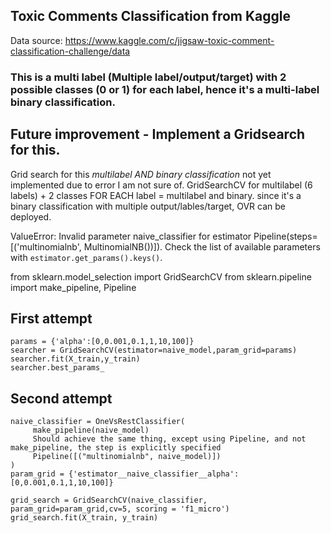 ## Toxic Comments Classification from Kaggle

Data source: https://www.kaggle.com/c/jigsaw-toxic-comment-classification-challenge/data

### This is a multi label (Multiple label/output/target) with 2 possible classes (0 or 1) for each label, hence it's a multi-label binary classification.

## Future improvement - Implement a Gridsearch for this.

Grid search for this *multilabel AND binary classification* not yet implemented due to error I am not sure of.
GridSearchCV for multilabel (6 labels) + 2 classes FOR EACH label = multilabel and binary. since it's a binary classification with multiple output/lables/target, OVR can be deployed.

ValueError: Invalid parameter naive_classifier for estimator Pipeline(steps=[('multinomialnb', MultinomialNB())]). Check the list of available parameters with `estimator.get_params().keys()`.

from sklearn.model_selection import GridSearchCV
from sklearn.pipeline import make_pipeline, Pipeline

## First attempt

``` 
params = {'alpha':[0,0.001,0.1,1,10,100]}
searcher = GridSearchCV(estimator=naive_model,param_grid=params)
searcher.fit(X_train,y_train)
searcher.best_params_ 
```

## Second attempt
     
``` 
naive_classifier = OneVsRestClassifier(
     make_pipeline(naive_model)
     Should achieve the same thing, except using Pipeline, and not make_pipeline, the step is explicitly specified
     Pipeline([("multinomialnb", naive_model)])
)
param_grid = {'estimator__naive_classifier__alpha': [0,0.001,0.1,1,10,100]}

grid_search = GridSearchCV(naive_classifier, param_grid=param_grid,cv=5, scoring = 'f1_micro')
grid_search.fit(X_train, y_train)
```
